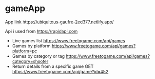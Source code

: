 # gameApp
App link https://ubiquitous-gaufre-2ed377.netlify.app/ 

Api i used from https://rapidapi.com

* Live games list https://www.freetogame.com/api/games
* Games by platform https://www.freetogame.com/api/games?platform=pc
* Games by category or tag https://www.freetogame.com/api/games?category=shooter
* Return details from a specific game GET https://www.freetogame.com/api/game?id=452
